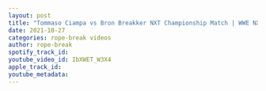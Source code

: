 ```yaml
---
layout: post
title: "Tommaso Ciampa vs Bron Breakker NXT Championship Match | WWE NXT 2.0 Halloween Havoc Highlights"
date: 2021-10-27
categories: rope-break videos
author: rope-break
spotify_track_id: 
youtube_video_id: IbXWET_W3X4
apple_track_id: 
youtube_metadata: 
---
```

